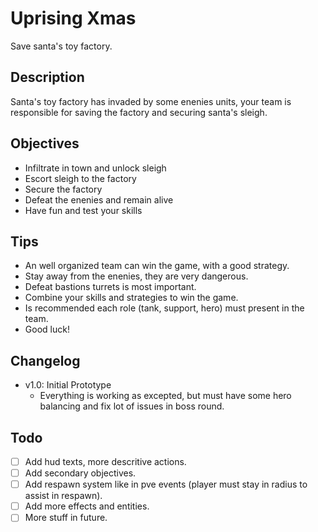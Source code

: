 # Uprising Xmas
Save santa's toy factory.

## Description
Santa's toy factory has invaded by some enenies units, your team is responsible for saving the factory and securing santa's sleigh.

## Objectives
- Infiltrate in town and unlock sleigh
- Escort sleigh to the factory
- Secure the factory
- Defeat the enenies and remain alive
- Have fun and test your skills

## Tips
- An well organized team can win the game, with a good strategy.
- Stay away from the enenies, they are very dangerous.
- Defeat bastions turrets is most important.
- Combine your skills and strategies to win the game.
- Is recommended each role (tank, support, hero) must present in the team.
- Good luck!

## Changelog
- v1.0: Initial Prototype
    - Everything is working as excepted, but must have some hero balancing and fix lot of issues in boss round.


## Todo
- [ ] Add hud texts, more descritive actions.
- [ ] Add secondary objectives.
- [ ] Add respawn system like in pve events (player must stay in radius to assist in respawn).
- [ ] Add more effects and entities.
- [ ] More stuff in future.
